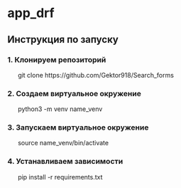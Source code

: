 <h1> app_drf </h1>

<h2> Инструкция по запуску </h2>

<h3>1. Клонируем репозиторий </h3>
&nbsp &nbsp &nbsp git clone https://github.com/Gektor918/Search_forms

<h3>2. Создаем виртуальное окружение </h3>
&nbsp &nbsp &nbsp python3 -m venv name_venv

<h3>3. Запускаем виртуальное окружение </h3>
&nbsp &nbsp &nbsp source name_venv/bin/activate

<h3>4. Устанавливаем зависимости </h3>
&nbsp &nbsp &nbsp pip install -r requirements.txt
